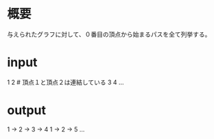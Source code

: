 # 概要
与えられたグラフに対して、０番目の頂点から始まるパスを全て列挙する。

# input
1 2   # 頂点１と頂点２は連結している
3 4
...

# output
1 -> 2 -> 3 -> 4
1 -> 2 -> 5
...



